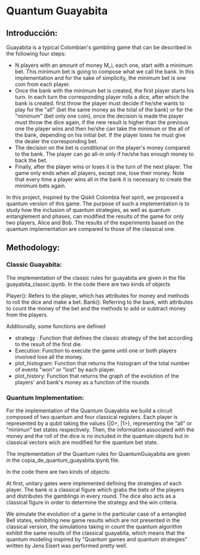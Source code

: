 # Quantum Guayabita

## Introducción:

Guayabita is a typical Colombian's gambling game that can be described in the following four steps:

- N players with an amount of money M_i, each one, start with a minimum bet. This minimum bet is going to compose what we call the bank.
In this implementation and for the sake of simplicity, the minimum bet is one coin from each player.
- Once the bank with the minimum bet is created, the first player starts his turn. In each turn the corresponding player rolls a dice, after which the bank is created.
first throw the player must decide if he/she wants to play for the "all" (bet the same money as the total of the bank) or for the "minimum" (bet only one coin), once the decision is made the player must throw the dice again, if the new result is higher than the previous one the player wins and then he/she can take the minimum or the all of the bank, depending on his initial bet. If the player loses he must give the dealer the corresponding bet.
- The decision on the bet is conditional on the player's money compared to the bank. The player can go all-in only if he/she has enough money to back the bet.
- Finally, after the player wins or loses it is the turn of the next player. The game only ends when all players, except one, lose their money. Note that every time a player wins all in the bank it is necessary to create the minimum bets again.

In this project, inspired by the Qiskit Colombia fest spirit, we proposed a quantum version of this game. The purpose of such a implementation is to study how the inclusion of quantum strategies, as well as quantum entanglement and phases, can modified the results of the game for only two players, Alice and Bob. The results of the experiments based on the quantum implementation are compared to those of the classical one.

## Methodology:

### Classic Guayabita:

The implementation of the classic rules for guayabita are given in the file guayabita_classic.ipynb.
In the code there are two kinds of objects

Player(): Refers to the player, which has attributes for money and methods to roll the dice and make a bet.
Bank(): Referring to the bank, with attributes to count the money of the bet and the methods to add or subtract money from the players.

Additionally, some functions are defined

- strategy : Function that defines the classic strategy of the bet according to the result of the first die.
- Execution: Function to execute the game until one or both players involved lose all the money.
- plot_histogram: Function that returns the histogram of the total number of events "won" or "lost" by each player.
- plot_history: Function that returns the graph of the evolution of the players' and bank's money as a function of the rounds

### Quantum Implementation:

For the implementation of the Quantum Guayabita we build a circuit composed of two quantum and four classical registers.
Each player is represented by a qubit taking the values {|0>, |1>}, representing the "all" or "minimun" bet states respectively.
Then, the information associated with the money and the roll of the dice is no included in the quantum objects but in classical vectors wich are modified for the quantum bet state.

The implementation of the Quantum rules for  QuantumGuayabita are given in the copia_de_quantum_guayabita.ipynb file.

In the code there are two kinds of objects:

At first, unitary gates were implemented defining the strategies of each player. The bank is a classical figure which grabs the bets of the players and distributes the gamblings in every round. The dice also acts as a classical figure in order to determine the strategy and the win criteria.

We simulate the evolution of a game in the particular case of a entangled Bell states, exhibiting new game results which are not presented in the classical version, the simulations taking in count the quantum algorithm exhibit the same results of the classical guayabita, which means that the quantum modeling inspired by "Quantum games and quantum strategies" written by Jens Eisert was performed pretty well.
